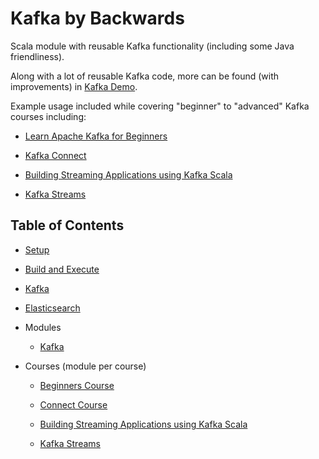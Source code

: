 # Kafka by Backwards

Scala module with reusable Kafka functionality (including some Java friendliness).

Along with a lot of reusable Kafka code, more can be found (with improvements) in [Kafka Demo](https://github.com/backwards-limited/kafka-demo).

Example usage included while covering "beginner" to "advanced" Kafka courses including:

- [Learn Apache Kafka for Beginners](https://www.udemy.com/apache-kafka)

- [Kafka Connect](https://www.udemy.com/kafka-connect)

- [Building Streaming Applications using Kafka Scala](https://www.udemy.com/build-streaming-applications-using-apache-kafka-and-scala)

- [Kafka Streams](https://www.udemy.com/kafka-streams)

## Table of Contents

- [Setup](docs/setup.md)

- [Build and Execute](docs/build-and-execute.md)

- [Kafka](docs/kafka.md)

- [Elasticsearch](docs/elasticsearch.md)

- Modules

  - [Kafka](kafka/README.md)

- Courses (module per course)

  - [Beginners Course](courses/beginners-course/README.md)
  
  - [Connect Course](courses/connect-course/README.md)
  
  - [Building Streaming Applications using Kafka Scala](courses/streaming-kafka-course/README.md)
  
  - [Kafka Streams](courses/streams-course/README.md)